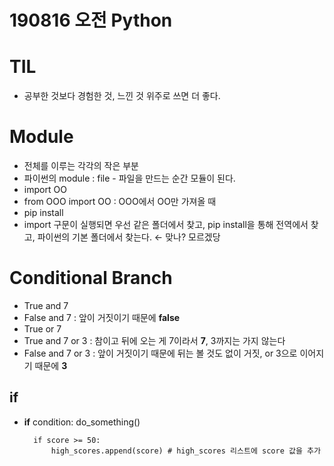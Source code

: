 # 190816 오전 Python


# TIL

- 공부한 것보다 경험한 것, 느낀 것 위주로 쓰면 더 좋다.

# Module

- 전체를 이루는 각각의 작은 부분
- 파이썬의 module : file - 파일을 만드는 순간 모듈이 된다.
- import OO
- from OOO import OO : OOO에서 OO만 가져올 때
- pip install
- import 구문이 실행되면 우선 같은 폴더에서 찾고, pip install을 통해 전역에서 찾고, 파이썬의 기본 폴더에서 찾는다. ← 맞나? 모르겠당

# Conditional Branch

- True and 7
- False and 7 : 앞이 거짓이기 때문에 **false**
- True or 7
- True and 7 or 3 : 참이고 뒤에 오는 게 7이라서 **7**, 3까지는 가지 않는다
- False and 7 or 3 : 앞이 거짓이기 때문에 뒤는 볼 것도 없이 거짓, or 3으로 이어지기 때문에 **3**

## if

- **if** condition:  do_something()

        if score >= 50:
        	high_scores.append(score) # high_scores 리스트에 score 값을 추가